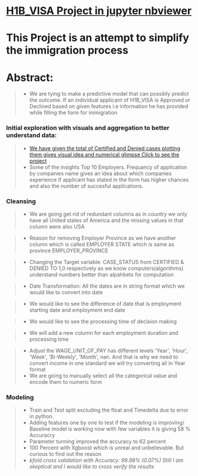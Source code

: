 
# [H1B_VISA Project in jupyter nbviewer](https://nbviewer.jupyter.org/github/amitbhsingh/H1B_VISA/blob/master/h1.ipynb)


# This Project is an attempt to simplify the immigration process

# Abstract:

> *  We are tying to  make a predictive model that can possibly predict the outcome. If an individual applicant of H1B_VISA is Approved or Declined based on given features i.e information he has provided while filling the form for immigration

### Initial exploration with visuals and aggregation to better understand data:
> * [We have given the total of Certified and Denied cases plotting them gives visual idea and numerical glimpse Click to see the project](https://github.com/amitbhsingh/H1B_VISA/blob/master/.ipynb_checkpoints/h1-checkpoint.ipynb)
> * Some of the insights Top 10 Employers. Frequancy of application by companies name gives an idea about which companies experience if applicant has stated in the form has higher chances and also the number of succesful applications.

### Cleansing
> *  We are going get rid of redundant columns as in country we only have all United states of America and the missing values in that column were also USA 

> * Reason for removing Employer Province as we have another column which is called EMPLOYER STATE which is same as province EMPLOYER_PROVINCE

> *  Changing the Target variable: CASE_STATUS from CERTIFIED & DENIED TO 1,0 respectively as we know computers(algorithms) understand numbers better than alpahbets for computation
 
> *  Date Transformation: All the dates are in string format which we would like to convert into date

> * We would like to see the difference of date that is employment starting date and employment end date 

> * We would like to see the processing time of decision making 

> * We will add a new column for each employment duration and processing time

> * Adjust the WAGE_UNIT_OF_PAY has different levels  'Year', 'Hour', 'Week', 'Bi-Weekly', 'Month', nan. And that is why we need to convert income in one standard we will try converting all in Year format 
> * We are going to manually select all the categorical value and encode them to numeric form




### Modeling
> * Train and Test split excluding the float and Timedelta due to error in python.  
> * Adding features one by one to test if the modeling is improving/ Baseline model is working now with few variables it is giving 58 % Accuracry
> * Parameter tunning improved the accuracy to 62 percent 
> *  100 Percent with Xgboost which is unreal and unbelievable. But curious to find out the reason 
> * _kfold cross validation with  Accuracy: 99.98% (0.07%) Still I am skeptical  and I would like to cross verify the results_

